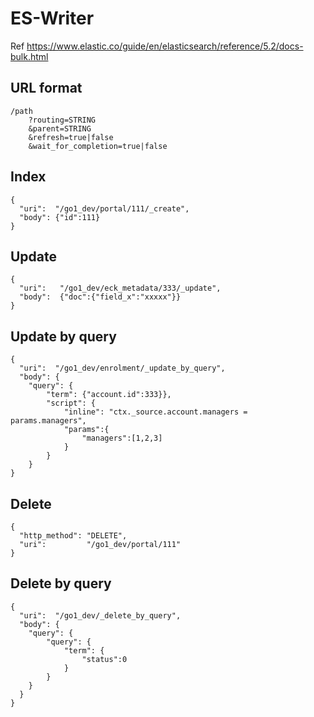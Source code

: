 ES-Writer
====

Ref https://www.elastic.co/guide/en/elasticsearch/reference/5.2/docs-bulk.html

## URL format

    /path
        ?routing=STRING
        &parent=STRING
        &refresh=true|false
        &wait_for_completion=true|false

## Index

```
{
  "uri":  "/go1_dev/portal/111/_create",
  "body": {"id":111}
}
```

## Update

```
{
  "uri":   "/go1_dev/eck_metadata/333/_update",
  "body":  {"doc":{"field_x":"xxxxx"}}
}
```

## Update by query

```
{
  "uri":  "/go1_dev/enrolment/_update_by_query",
  "body": {
    "query": {
        "term": {"account.id":333}},
        "script": {
            "inline": "ctx._source.account.managers = params.managers",
            "params":{
                "managers":[1,2,3]
            }
        }
    }
}
```

## Delete

```
{
  "http_method": "DELETE",
  "uri":         "/go1_dev/portal/111"
}
```

## Delete by query

```
{
  "uri":  "/go1_dev/_delete_by_query",
  "body": {
    "query": {
        "query": {
            "term": {
                "status":0
            }
        }
    }
  }
}
```
